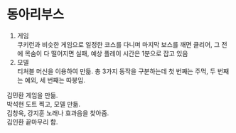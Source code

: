 # 동아리부스
1. 게임 <br>
 쿠키런과 비슷한 게임으로 일정한 코스를 다니며 마지막 보스를 깨면 클리어, 그 전에 목숨이 다 떨어지면 실패, 예상 플레이 시간은 1분으로 잡고 있음
2. 모델 <br>
 티처블 머신을 이용하여 만듦. 총 3가지 동작을 구분하는데 첫 번째는 주먹, 두 번째는 예외, 세 번째는 따봉임.

김민환 게임을 만듦. <br>
박석현 도트 찍고, 모델 만듦. <br>
김창욱, 강지훈 노래나 효과음을 찾아줌. <br>
김인환 끝마무리 함. 
